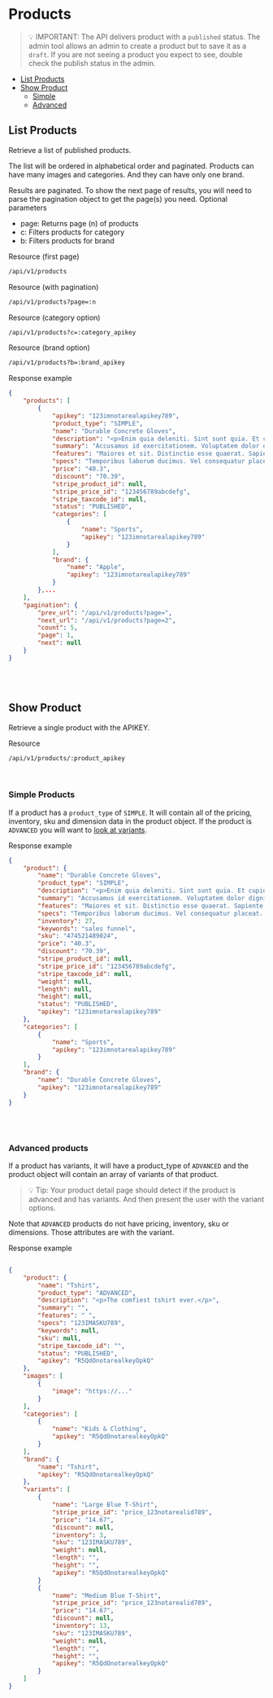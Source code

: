 # Products

> :bulb: IMPORTANT: The API delivers product with a ```published``` status. The admin tool allows an admin to create a product but to save it as a ```draft```. If you are not seeing a product you expect to see, double check the publish status in the admin.

- [List Products](#list-products)
- [Show Product](#show-product)
    - [Simple](#simple-products)
    - [Advanced](#advanced-products)


## List Products

Retrieve a list of published products.

The list will be ordered in alphabetical order and paginated. Products can have many images and categories. And they can have only one brand.

Results are paginated. To show the next page of results, you will need to parse the pagination object to get the page(s) you need.
Optional parameters

- page: Returns page (n) of products
- c: Filters products for category
- b: Filters products for brand 

Resource (first page)
```bash
/api/v1/products
```

Resource (with pagination)
```bash
/api/v1/products?page=:n
```

Resource (category option)
```bash
/api/v1/products?c=:category_apikey
```

Resource (brand option)
```bash
/api/v1/products?b=:brand_apikey
```

Response example
```json
{
    "products": [
        {
            "apikey": "123imnotarealapikey789",
            "product_type": "SIMPLE",
            "name": "Durable Concrete Gloves",
            "description": "<p>Enim quia deleniti. Sint sunt quia. Et cupiditate voluptatibus.</p>",
            "summary": "Accusamus id exercitationem. Voluptatem dolor dignissimos. Rem saepe accusantium.",
            "features": "Maiores et sit. Distinctio esse quaerat. Sapiente et quasi.",
            "specs": "Temporibus laborum ducimus. Vel consequatur placeat. Quia doloremque et.",
            "price": "40.3",
            "discount": "70.39",
            "stripe_product_id": null,
            "stripe_price_id": "123456789abcdefg",
            "stripe_taxcode_id": null,
            "status": "PUBLISHED",
            "categories": [
                {
                    "name": "Sports",
                    "apikey": "123imnotarealapikey789"
                }
            ],
            "brand": {
                "name": "Apple",
                "apikey": "123imnotarealapikey789"
            }
        },...
    ],
    "pagination": {
        "prev_url": "/api/v1/products?page=",
        "next_url": "/api/v1/products?page=2",
        "count": 5,
        "page": 1,
        "next": null
    }
}

```

<br><br>

## Show Product

Retrieve a single product with the APIKEY.

Resource
```bash
/api/v1/products/:product_apikey
```

<br>

### Simple Products

If a product has a ```product_type``` of ```SIMPLE```. It will contain all of the pricing, inventory, sku and dimension data in the product object. If the product is ```ADVANCED``` you will want to [look at variants](#variants).

Response example
```json
{
    "product": {
        "name": "Durable Concrete Gloves",
        "product_type": "SIMPLE",
        "description": "<p>Enim quia deleniti. Sint sunt quia. Et cupiditate voluptatibus.</p>",
        "summary": "Accusamus id exercitationem. Voluptatem dolor dignissimos. Rem saepe accusantium.",
        "features": "Maiores et sit. Distinctio esse quaerat. Sapiente et quasi.",
        "specs": "Temporibus laborum ducimus. Vel consequatur placeat. Quia doloremque et.",
        "inventory": 27,
        "keywords": "sales funnel",
        "sku": "474521489024",
        "price": "40.3",
        "discount": "70.39",
        "stripe_product_id": null,
        "stripe_price_id": "123456789abcdefg",
        "stripe_taxcode_id": null,
        "weight": null,
        "length": null,
        "height": null,
        "status": "PUBLISHED",
        "apikey": "123imnotarealapikey789"
    },
    "categories": [
        {
            "name": "Sports",
            "apikey": "123imnotarealapikey789"
        }
    ],
    "brand": {
        "name": "Durable Concrete Gloves",
        "apikey": "123imnotarealapikey789"
    }
}
```

<br><br>

### Advanced products

If a product has variants, it will have a product_type of ```ADVANCED``` and the product object will contain an array of variants of that product.

> :bulb: Tip: Your product detail page should detect if the product is advanced and has variants. And then present the user with the variant options.

Note that ```ADVANCED``` products do not have pricing, inventory, sku or dimensions. Those attributes are with the variant.

Response example
```json

{
    "product": {
        "name": "Tshirt",
        "product_type": "ADVANCED",
        "description": "<p>The comfiest tshirt ever.</p>",
        "summary": "",
        "features": " ",
        "specs": "123IMASKU789",
        "keywords": null,
        "sku": null,
        "stripe_taxcode_id": "",
        "status": "PUBLISHED",
        "apikey": "R5QdOnotarealkeyOpkQ"
    },
    "images": [
        {
            "image": "https://..."
        }
    ],
    "categories": [
        {
            "name": "Kids & Clothing",
            "apikey": "R5QdOnotarealkeyOpkQ"
        }
    ],
    "brand": {
        "name": "Tshirt",
        "apikey": "R5QdOnotarealkeyOpkQ"
    },
    "variants": [
        {
            "name": "Large Blue T-Shirt",
            "stripe_price_id": "price_123notarealid789",
            "price": "14.67",
            "discount": null,
            "inventory": 3,
            "sku": "123IMASKU789",
            "weight": null,
            "length": "",
            "height": "",
            "apikey": "R5QdOnotarealkeyOpkQ"
        }
        {
            "name": "Medium Blue T-Shirt",
            "stripe_price_id": "price_123notarealid789",
            "price": "14.67",
            "discount": null,
            "inventory": 13,
            "sku": "123IMASKU789",
            "weight": null,
            "length": "",
            "height": "",
            "apikey": "R5QdOnotarealkeyOpkQ"
        }
    ]
}

```
